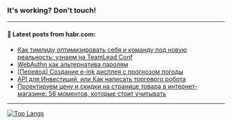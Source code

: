 ### It's working? Don't touch!

---
<!--
#### 🛠️ Technical stack:

![C++](https://img.shields.io/badge/C++-informational?logo=c%2B%2B&style=flat&logoColor=white&color=9C033A)
![Java](https://img.shields.io/badge/Java-informational?logo=java&style=flat&logoColor=white&color=007396)
![Kotlin](https://img.shields.io/badge/Kotlin-informational?logo=Kotlin&style=flat&logoColor=white&color=0095D5)
![JS](https://img.shields.io/badge/JS-informational?logo=javaScript&style=flat&logoColor=black&color=F7Df1E) <br>
![HTML5](https://img.shields.io/badge/HTML5-informational?logo=html5&style=flat&logoColor=white&color=E34F26)
![CSS3](https://img.shields.io/badge/CSS3-informational?logo=css3&style=flat&logoColor=white&color=157286)
![Sass](https://img.shields.io/badge/Saas-informational?logo=sass&style=flat&logoColor=white&color=hotpink)
![PHP](https://img.shields.io/badge/PHP-informational?logo=php&style=flat&logoColor=white&color=777BB4) <br>
![WebPAck](https://img.shields.io/badge/WebPack-informational?logo=webPack&style=flat&logoColor=white&color=FF6F00)
![Bootstrap](https://img.shields.io/badge/Bootstrap-informational?logo=Bootstrap&style=flat&logoColor=white&color=7952B3)
![MySQL](https://img.shields.io/badge/MySQL-informational?logo=MySQL&style=flat&logoColor=white&color=00f) <br>
![NodeJS](https://img.shields.io/badge/NodeJS-informational?logo=node.js&style=flat&logoColor=white&color=43853D)
![Spring](https://img.shields.io/badge/Spring-informational?logo=Spring&style=flat&logoColor=white&color=0A9EDC)
![Angular](https://img.shields.io/badge/Vue-informational?logo=vue.js&style=flat&logoColor=white&color=red)
![Git](https://img.shields.io/badge/Git-informational?logo=git&style=flat&logoColor=white&color=darkorange)

___
-->

#### 💬 Latest posts from habr.com:

<!-- BLOG-POST-LIST:START -->
- [Как тимлиду оптимизировать себя и команду под новую реальность: узнаем на TeamLead Conf](https://habr.com/ru/post/673592/?utm_source=habrahabr&utm_medium=rss&utm_campaign=673592)
- [WebAuthn как альтернатива паролям](https://habr.com/ru/post/699386/?utm_source=habrahabr&utm_medium=rss&utm_campaign=699386)
- [[Перевод] Создание e-ink дисплея с прогнозом погоды](https://habr.com/ru/post/699638/?utm_source=habrahabr&utm_medium=rss&utm_campaign=699638)
- [API для Инвестиций, или Как написать торгового робота](https://habr.com/ru/post/699624/?utm_source=habrahabr&utm_medium=rss&utm_campaign=699624)
- [Проектируем цену и скидки на странице товара в интернет-магазине: 56 моментов, которые стоит учитывать](https://habr.com/ru/post/699622/?utm_source=habrahabr&utm_medium=rss&utm_campaign=699622)
<!-- BLOG-POST-LIST:END -->

---

[![Top Langs](https://github-readme-stats.vercel.app/api/top-langs/?username=zloylis&layout=compact&hide_border=true&theme=dracula)](https://github.com/zloylis)
